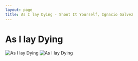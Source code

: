 ```yaml
---
layout: page
title: As I lay Dying - Shoot It Yourself, Ignacio Galvez
---
```


# As I lay Dying

![As I lay Dying](http://assets.farmhouse.co/publishing/1-shoot-it-yourself/images/as-i-lay-dying-1.jpg)
![As I lay Dying](http://assets.farmhouse.co/publishing/1-shoot-it-yourself/images/as-i-lay-dying-2.jpg)
